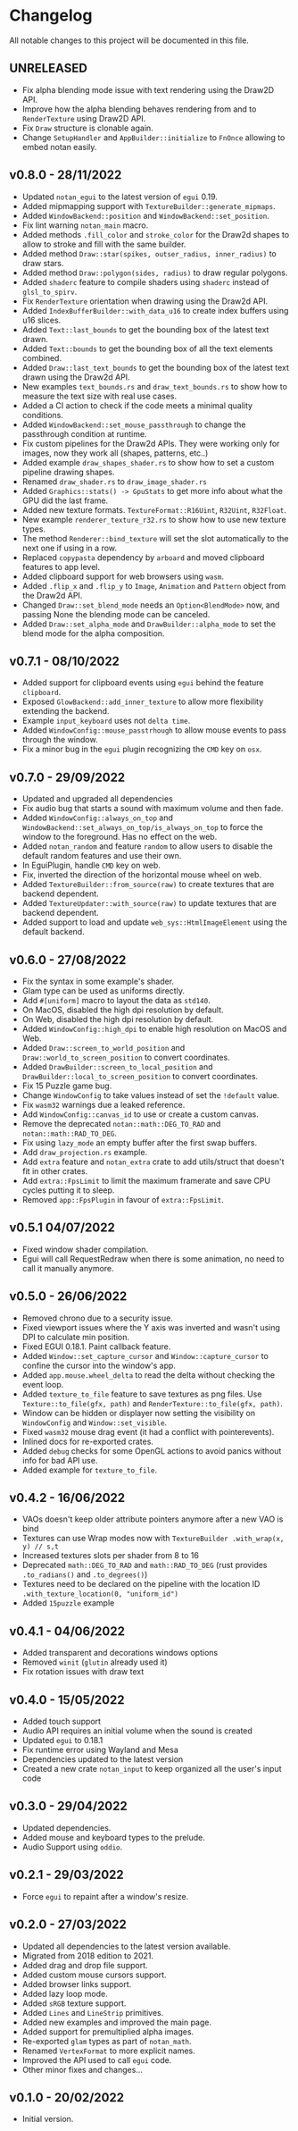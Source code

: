 # Changelog
All notable changes to this project will be documented in this file.

## UNRELEASED

- Fix alpha blending mode issue with text rendering using the Draw2D API.
- Improve how the alpha blending behaves rendering from and to `RenderTexture` using Draw2D API.
- Fix `Draw` structure is clonable again.
- Change `SetupHandler` and `AppBuilder::initialize` to `FnOnce` allowing to embed notan easily.

## v0.8.0 - 28/11/2022

- Updated `notan_egui` to the latest version of `egui` 0.19.
- Added mipmapping support with `TextureBuilder::generate_mipmaps`.
- Added `WindowBackend::position` and `WindowBackend::set_position`.
- Fix lint warning `notan_main` macro.
- Added methods `.fill_color` and `stroke_color` for the Draw2d shapes to allow to stroke and fill with the same builder.
- Added method `Draw::star(spikes, outser_radius, inner_radius)` to draw stars.
- Added method `Draw::polygon(sides, radius)` to draw regular polygons.
- Added `shaderc` feature to compile shaders using `shaderc` instead of `glsl_to_spirv`.
- Fix `RenderTexture` orientation when drawing using the Draw2d API.
- Added `IndexBufferBuilder::with_data_u16` to create index buffers using u16 slices.
- Added `Text::last_bounds` to get the bounding box of the latest text drawn.
- Added `Text::bounds` to get the bounding box of all the text elements combined.
- Added `Draw::last_text_bounds` to get the bounding box of the latest text drawn using the Draw2d API.
- New examples `text_bounds.rs` and `draw_text_bounds.rs` to show how to measure the text size with real use cases.
- Added a CI action to check if the code meets a minimal quality conditions.
- Added `WindowBackend::set_mouse_passthrough` to change the passthrough condition at runtime.
- Fix custom pipelines for the Draw2d APIs. They were working only for images, now they work all (shapes, patterns, etc..)
- Added example `draw_shapes_shader.rs` to show how to set a custom pipeline drawing shapes.
- Renamed `draw_shader.rs` to `draw_image_shader.rs`
- Added `Graphics::stats() -> GpuStats` to get more info about what the GPU did the last frame.
- Added new texture formats. `TextureFormat::R16Uint`, `R32Uint`, `R32Float`.
- New example `renderer_texture_r32.rs` to show how to use new texture types.
- The method `Renderer::bind_texture` will set the slot automatically to the next one if using in a row.
- Replaced `copypasta` dependency by `arboard` and moved clipboard features to app level.
- Added clipboard support for web browsers using `wasm`.
- Added `.flip_x` and `.flip_y` to `Image`, `Animation` and `Pattern` object from the Draw2d API.
- Changed `Draw::set_blend_mode` needs an `Option<BlendMode>` now, and passing None the blending mode can be canceled.
- Added `Draw::set_alpha_mode` and `DrawBuilder::alpha_mode` to set the blend mode for the alpha composition.

## v0.7.1 - 08/10/2022

- Added support for clipboard events using `egui` behind the feature `clipboard`.
- Exposed `GlowBackend::add_inner_texture` to allow more flexibility extending the backend.
- Example `input_keyboard` uses not `delta time`.
- Added `WindowConfig::mouse_passtrhough` to allow mouse events to pass through the window.
- Fix a minor bug in the `egui` plugin recognizing the `CMD` key on `osx`.

## v0.7.0 - 29/09/2022

- Updated and upgraded all dependencies
- Fix audio bug that starts a sound with maximum volume and then fade.
- Added `WindowConfig::always_on_top` and `WindowBackend::set_always_on_top/is_always_on_top` to force the window to the foreground. Has no effect on the web.
- Added `notan_random` and feature `random` to allow users to disable the default random features and use their own.
- In EguiPlugin, handle `CMD` key on web.
- Fix, inverted the direction of the horizontal mouse wheel on web.
- Added `TextureBuilder::from_source(raw)` to create textures that are backend dependent.
- Added `TextureUpdater::with_source(raw)` to update textures that are backend dependent.
- Added support to load and update `web_sys::HtmlImageElement` using the default backend.

## v0.6.0 - 27/08/2022

- Fix the syntax in some example's shader.
- Glam type can be used as uniforms directly.
- Add `#[uniform]` macro to layout the data as `std140`.
- On MacOS, disabled the high dpi resolution by default.
- On Web, disabled the high dpi resolution by default.
- Added `WindowConfig::high_dpi` to enable high resolution on MacOS and Web.
- Added `Draw::screen_to_world_position` and `Draw::world_to_screen_position` to convert coordinates.
- Added `DrawBuilder::screen_to_local_position` and `DrawBuilder::local_to_screen_position` to convert coordinates.
- Fix 15 Puzzle game bug.
- Change `WindowConfig` to take values instead of set the `!default` value.
- Fix `wasm32` warnings due a leaked reference.
- Add `WindowConfig::canvas_id` to use or create a custom canvas.
- Remove the deprecated `notan::math::DEG_TO_RAD` and `notan::math::RAD_TO_DEG`.
- Fix using `lazy_mode` an empty buffer after the first swap buffers.
- Add `draw_projection.rs` example.
- Add `extra` feature and `notan_extra` crate to add utils/struct that doesn't fit in other crates.
- Add `extra::FpsLimit` to limit the maximum framerate and save CPU cycles putting it to sleep.
- Removed `app::FpsPlugin` in favour of `extra::FpsLimit`.

## v0.5.1  04/07/2022

- Fixed window shader compilation.
- Egui will call RequestRedraw when there is some animation, no need to call it manually anymore.

## v0.5.0 - 26/06/2022

- Removed chrono due to a security issue.
- Fixed viewport issues where the Y axis was inverted and wasn't using DPI to calculate min position.
- Fixed EGUI 0.18.1. Paint callback feature.
- Added `Window::set_capture_cursor` and `Window::capture_cursor` to confine the cursor into the window's app.
- Added `app.mouse.wheel_delta` to read the delta without checking the event loop.
- Added `texture_to_file` feature to save textures as png files. Use `Texture::to_file(gfx, path)` and `RenderTexture::to_file(gfx, path)`.
- Window can be hidden or displayer now setting the visibility on `WindowConfig` and `Window::set_visible`.
- Fixed `wasm32` mouse drag event (it had a conflict with pointerevents).
- Inlined docs for re-exported crates.
- Added `debug` checks for some OpenGL actions to avoid panics without info for bad API use.
- Added example for `texture_to_file`.

## v0.4.2 - 16/06/2022

* VAOs doesn't keep older attribute pointers anymore after a new VAO is bind
* Textures can use Wrap modes now with `TextureBuilder .with_wrap(x, y) // s,t`
* Increased textures slots per shader from 8 to 16
* Deprecated `math::DEG_TO_RAD` and `math::RAD_TO_DEG` (rust provides `.to_radians()` and `.to_degrees()`)
* Textures need to be declared on the pipeline with the location ID `.with_texture_location(0, "uniform_id")`
* Added `15puzzle` example

## v0.4.1 - 04/06/2022

- Added transparent and decorations windows options
- Removed `winit` (`glutin` already used it)
- Fix rotation issues with draw text

## v0.4.0 - 15/05/2022

* Added touch support
* Audio API requires an initial volume when the sound is created
* Updated `egui` to 0.18.1
* Fix runtime error using Wayland and Mesa
* Dependencies updated to the latest version
* Created a new crate `notan_input` to keep organized all the user's input code

## v0.3.0 - 29/04/2022

- Updated dependencies.
- Added mouse and keyboard types to the prelude.
- Audio Support using `oddio`.

## v0.2.1 - 29/03/2022

- Force `egui` to repaint after a window's resize.

## v0.2.0 - 27/03/2022

- Updated all dependencies to the latest version available.
- Migrated from 2018 edition to 2021.
- Added drag and drop file support.
- Added custom mouse cursors support.
- Added browser links support.
- Added lazy loop mode.
- Added `sRGB` texture support.
- Added `Lines` and `LineStrip` primitives.
- Added new examples and improved the main page.
- Added support for premultiplied alpha images.
- Re-exported `glam` types as part of `notan_math`.
- Renamed `VertexFormat` to more explicit names.
- Improved the API used to call `egui` code.
- Other minor fixes and changes...

## v0.1.0 - 20/02/2022

- Initial version.
